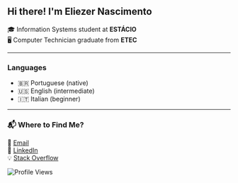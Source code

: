 ## Hi there! I'm Eliezer Nascimento

🎓 Information Systems student at **ESTÁCIO**  
🖥️ Computer Technician graduate from **ETEC**  

---

### Languages
- 🇧🇷 Portuguese (native)  
- 🇺🇸 English (intermediate)  
- 🇮🇹 Italian (beginner)  

---

### 📬 Where to Find Me?
📧 [Email](mailto:eliezergarbin1@gmail.com)  
💼 [LinkedIn](https://www.linkedin.com/in/eliezergarbin/)  
💡 [Stack Overflow](https://stackoverflow.com/users/13985606/eliezergarbin)  


![Profile Views](https://komarev.com/ghpvc/?username=eliezergarbin&color=orange)
